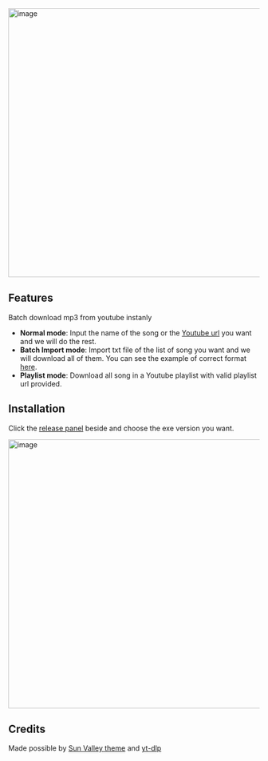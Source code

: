 <img width="539" alt="image" src="https://github.com/lmjaedentai/kaicheng-youtube/assets/63090071/9639ccfe-a692-4b08-b8eb-452fe8e1a86f">


## Features

Batch download mp3 from youtube instanly
 
- **Normal mode**: Input the name of the song or the  [Youtube url](https://youtu.be/QXP0XxAUztA) you want and we will do the rest.
- **Batch Import mode**: Import txt file of the list of song you want and we will download all of them. You can see the example of correct format [here](https://github.com/lmjaedentai/kaicheng-youtube/blob/v1.0/src/example.txt).
- **Playlist mode**: Download all song in a Youtube playlist with valid playlist url provided.

## Installation
Click the [release panel](https://github.com/lmjaedentai/kaicheng-youtube/releases) beside and choose the exe version you want.

<img width="539" alt="image" src="https://github.com/lmjaedentai/kaicheng-youtube/assets/63090071/d56b421b-4a42-4e17-8eb1-20d15882407b">


## Credits
Made possible by [Sun Valley theme](https://github.com/rdbende/Sun-Valley-ttk-theme) and [yt-dlp](https://github.com/yt-dlp)

